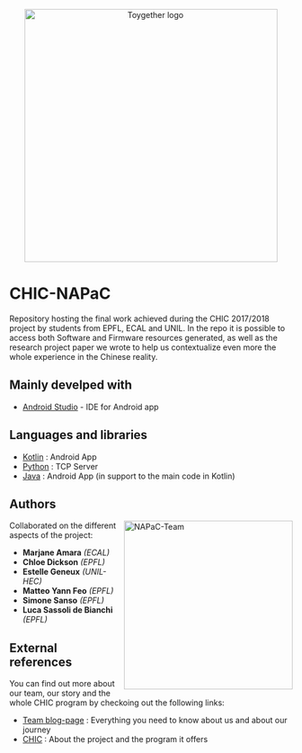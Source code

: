 
<p align="center">
  <img src="http://oi63.tinypic.com/2v01nk7.jpg" width="450" alt="Toygether logo" align="top" />
</p>

# CHIC-NAPaC

Repository hosting the final work achieved during the CHIC 2017/2018 project by students from EPFL, ECAL and UNIL. In the repo it is possible to access both Software and Firmware resources generated, as well as the research project paper we wrote to help us contextualize even more the whole experience in the Chinese reality.

## Mainly develped with 

* [Android Studio](https://developer.android.com/studio/index.html) - IDE for Android app

## Languages and libraries

* [Kotlin](https://developer.android.com/studio/index.html) : Android App
* [Python](https://developer.android.com/studio/index.html) : TCP Server
* [Java](https://developer.android.com/studio/index.html) : Android App (in support to the main code in Kotlin)

## Authors
<img src="http://oi65.tinypic.com/2rw3go4.jpg" width="300" alt="NAPaC-Team" align="right" />

Collaborated on the different aspects of the project:

* **Marjane Amara** *(ECAL)* 
* **Chloe Dickson** *(EPFL)*
* **Estelle Geneux** *(UNIL-HEC)*
* **Matteo Yann Feo** *(EPFL)*
* **Simone Sanso** *(EPFL)*
* **Luca Sassoli de Bianchi** *(EPFL)* 

## External references

You can find out more about our team, our story and the whole CHIC program by checkoing out the following links:

* [Team blog-page](https://chi.camp/projects/napac/) : Everything you need to know about us and about our journey
* [CHIC](https://chi.camp/program/) : About the project and the program it offers
